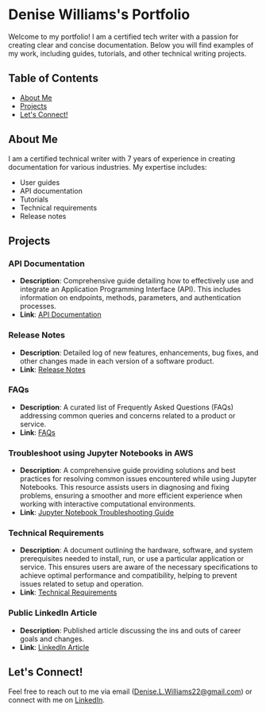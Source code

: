 # Denise Williams's Portfolio

Welcome to my portfolio! I am a certified tech writer with a passion for creating clear and concise documentation. Below you will find examples of my work, including guides, tutorials, and other technical writing projects.

## Table of Contents

- [About Me](#about-me)
- [Projects](#projects)
- [Let's Connect!](#lets-connect)

## About Me

I am a certified technical writer with 7 years of experience in creating documentation for various industries. My expertise includes:

- User guides
- API documentation
- Tutorials
- Technical requirements
- Release notes

## Projects

### API Documentation
- **Description**: Comprehensive guide detailing how to effectively use and integrate an Application Programming Interface (API). This includes information on endpoints, methods, parameters, and authentication processes.
- **Link**: [API Documentation](https://github.com/deeleewill22/Portfolio/blob/main/Project_Files/API_Documentation.md)

### Release Notes
- **Description**: Detailed log of new features, enhancements, bug fixes, and other changes made in each version of a software product.
- **Link**: [Release Notes](https://github.com/deeleewill22/Portfolio/blob/main/Project_Files/Release_Notes.md)

### FAQs
- **Description**: A curated list of Frequently Asked Questions (FAQs) addressing common queries and concerns related to a product or service.
- **Link**: [FAQs](https://github.com/deeleewill22/Portfolio/blob/main/Project_Files/FAQs.md)

### Troubleshoot using Jupyter Notebooks in AWS
- **Description**: A comprehensive guide providing solutions and best practices for resolving common issues encountered while using Jupyter Notebooks. This resource assists users in diagnosing and fixing problems, ensuring a smoother and more efficient experience when working with interactive computational environments.
- **Link**: [Jupyter Notebook Troubleshooting Guide](https://github.com/deeleewill22/Portfolio/blob/main/Project_Files/Jupyter_Notebook_Troubleshooting.md)

### Technical Requirements
- **Description**: A document outlining the hardware, software, and system prerequisites needed to install, run, or use a particular application or service. This ensures users are aware of the necessary specifications to achieve optimal performance and compatibility, helping to prevent issues related to setup and operation.
- **Link**: [Technical Requirements](https://github.com/deeleewill22/Portfolio/blob/main/Project_Files/Technical_Requirements.md)

### Public LinkedIn Article
- **Description**: Published article discussing the ins and outs of career goals and changes.
- **Link**: [LinkedIn Article](https://www.linkedin.com/pulse/you-playing-chess-checkers-your-career-denise-gadson?trackingId=Jcefiwo0RYW5hQWkKQHQbA%3D%3D&lipi=urn%3Ali%3Apage%3Ad_flagship3_profile_view_base_recent_activity_content_view%3BIGtalbGzTxK%2BrwP%2BqB3m2w%3D%3D)

## Let's Connect!

Feel free to reach out to me via email (Denise.L.Williams22@gmail.com) or connect with me on [LinkedIn](https://www.linkedin.com/in/denise-williams-blackbelt/).
